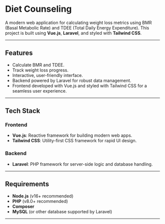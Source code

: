 # Diet Counseling

A modern web application for calculating weight loss metrics using BMR (Basal Metabolic Rate) and TDEE (Total Daily Energy Expenditure). This project is built using **Vue.js**, **Laravel**, and styled with **Tailwind CSS**.

---

## Features

- Calculate BMR and TDEE.
- Track weight loss progress.
- Interactive, user-friendly interface.
- Backend powered by Laravel for robust data management.
- Frontend developed with Vue.js and styled with Tailwind CSS for a seamless user experience.

---

## Tech Stack

### Frontend
- **Vue.js**: Reactive framework for building modern web apps.
- **Tailwind CSS**: Utility-first CSS framework for rapid UI design.

### Backend
- **Laravel**: PHP framework for server-side logic and database handling.

---

## Requirements

- **Node.js** (v16+ recommended)
- **PHP** (v8.0+ recommended)
- **Composer**
- **MySQL** (or other database supported by Laravel)

---


